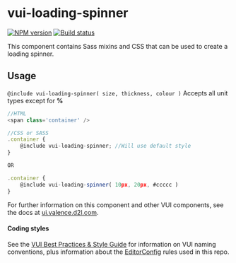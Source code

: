 # vui-loading-spinner

[![NPM version][npm-image]][npm-url]
[![Build status][ci-image]][ci-url]

This component contains Sass mixins and CSS that can be used to create a loading spinner.

## Usage

`@include vui-loading-spinner( size, thickness, colour )` Accepts all unit types except for **%**

```js
//HTML
<span class='container' />

//CSS or SASS
.container {
	@include vui-loading-spinner; //Will use default style
}

OR

.container {
	@include vui-loading-spinner( 10px, 20px, #ccccc )
}

```

For further information on this component and other VUI components, see the docs at [ui.valence.d2l.com](http://ui.valence.d2l.com/).

#### Coding styles
See the [VUI Best Practices & Style Guide](https://github.com/Brightspace/valence-ui-docs/wiki/Best-Practices-&-Style-Guide) for information on VUI naming conventions, plus information about the [EditorConfig](http://editorconfig.org) rules used in this repo.

[npm-url]: https://www.npmjs.org/package/valence-ui-loading-spinner
[npm-image]: https://img.shields.io/npm/v/valence-ui-loading-spinner.svg
[ci-url]: https://travis-ci.org/Brightspace/valence-ui-loading-spinner
[ci-image]: https://img.shields.io/travis-ci/Brightspace/valence-ui-loading-spinner.svg?branch=master
